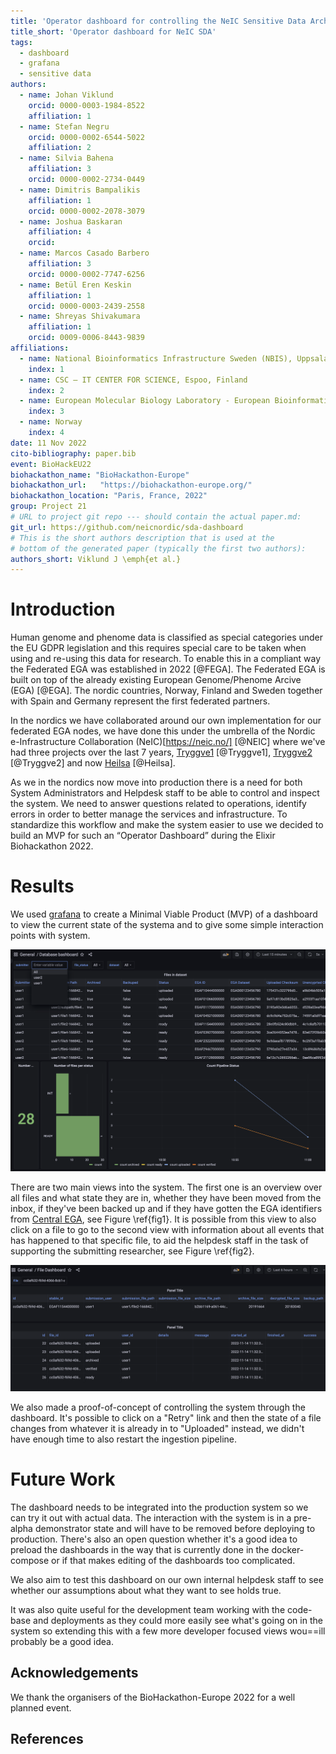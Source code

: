 ```yaml
---
title: 'Operator dashboard for controlling the NeIC Sensitive Data Archive'
title_short: 'Operator dashboard for NeIC SDA'
tags:
  - dashboard
  - grafana
  - sensitive data
authors:
  - name: Johan Viklund
    orcid: 0000-0003-1984-8522
    affiliation: 1
  - name: Stefan Negru
    orcid: 0000-0002-6544-5022
    affiliation: 2
  - name: Silvia Bahena
    affiliation: 3
    orcid: 0000-0002-2734-0449
  - name: Dimitris Bampalikis
    affiliation: 1
    orcid: 0000-0002-2078-3079
  - name: Joshua Baskaran
    affiliation: 4
    orcid: 
  - name: Marcos Casado Barbero
    affiliation: 3
    orcid: 0000-0002-7747-6256
  - name: Betül Eren Keskin
    affiliation: 1
    orcid: 0000-0003-2439-2558
  - name: Shreyas Shivakumara
    affiliation: 1
    orcid: 0009-0006-8443-9839
affiliations:
  - name: National Bioinformatics Infrastructure Sweden (NBIS), Uppsala University, SciLifeLab, ICM - Department of Cell and Molecular Biology, Uppsala, Sweden.
    index: 1
  - name: CSC – IT CENTER FOR SCIENCE, Espoo, Finland
    index: 2
  - name: European Molecular Biology Laboratory - European Bioinformatics Institute (EMBL-EBI), Hinxton CB10 1SD, UK.
    index: 3
  - name: Norway
    index: 4
date: 11 Nov 2022
cito-bibliography: paper.bib
event: BioHackEU22
biohackathon_name: "BioHackathon-Europe"
biohackathon_url:   "https://biohackathon-europe.org/"
biohackathon_location: "Paris, France, 2022"
group: Project 21
# URL to project git repo --- should contain the actual paper.md:
git_url: https://github.com/neicnordic/sda-dashboard
# This is the short authors description that is used at the
# bottom of the generated paper (typically the first two authors):
authors_short: Viklund J \emph{et al.}
---
```



<!--

The paper.md, bibtex and figure file can be found in this repo:

  https://github.com/journal-of-research-objects/Example-BioHackrXiv-Paper

To modify, please clone the repo. You can generate PDF of the paper by
pasting above link (or yours) in

  http://biohackrxiv.genenetwork.org/

-->

# Introduction

Human genome and phenome data is classified as special categories under the EU
GDPR legislation and this requires special care to be taken when using and
re-using this data for research. To enable this in a compliant way the
Federated EGA was established in 2022 [@FEGA]. The Federated EGA is
built on top of the already existing European Genome/Phenome Arcive (EGA)
[@EGA]. The nordic countries, Norway, Finland and Sweden together with Spain
and Germany represent the first federated partners.

In the nordics we have collaborated around our own implementation for our
federated EGA nodes, we have done this under the umbrella of the Nordic
e-Infrastructure Collaboration (NeIC)[https://neic.no/] [@NEIC] where we've had
three projects over the last 7 years, [Tryggve1](https://neic.no/tryggve1/)
[@Tryggve1], [Tryggve2](https://neic.no/tryggve2/) [@Tryggve2] and now
[Heilsa](https://neic.no/heilsa) [@Heilsa].

As we in the nordics now move into production there is a need for both System
Administrators and Helpdesk staff to be able to control and inspect the system.
We need to answer questions related to operations, identify errors in order to
better manage the services and infrastructure. To standardize this workflow and
make the system easier to use we decided to build an MVP for such an “Operator
Dashboard” during the Elixir Biohackathon 2022.

# Results

We used [grafana](https://grafana.com) to create a Minimal Viable Product (MVP)
of a dashboard to view the current state of the systema and to give some simple
interaction points with system.

![An overview of the state of the system. This can be filtered by submitters, file status and also assigned dataset. It shows the status of every file in the system and can also show some overall statistics of the system. \label{fig1}](./paper-overview.png)

There are two main views into the system. The first one is an overview over all
files and what state they are in, whether they have been moved from the inbox,
if they've been backed up and if they have gotten the EGA identifiers from
[Central EGA](https://ega-archive.org), see Figure \ref{fig1}. It is possible
from this view to also click on a file to go to the second view with
information about all events that has happened to that specific file, to aid
the helpdesk staff in the task of supporting the submitting researcher, see
Figure \ref{fig2}.

![Detailed event log for a file. The top panel shows the current state of a file while the bottom panel contains a log of every event the file has gone through. \label{fig2}](./paper-file-detail.png)

We also made a proof-of-concept of controlling the system through the
dashboard. It's possible to click on a "Retry" link and then the state of a
file changes from whatever it is already in to "Uploaded" instead, we didn't
have enough time to also restart the ingestion pipeline.

# Future Work

The dashboard needs to be integrated into the production system so we can try
it out with actual data. The interaction with the system is in a pre-alpha
demonstrator state and will have to be removed before deploying to production.
There's also an open question whether it's a good idea to preload the
dashboards in the way that is currently done in the docker-compose or if that
makes editing of the dashboards too complicated.

We also aim to test this dashboard on our own internal helpdesk staff to see
whether our assumptions about what they want to see holds true.

It was also quite useful for the development team working with the code-base
and deployments as they could more easily see what's going on in the system so
extending this with a few more developer focused views wou==ill probably be a
good idea.

## Acknowledgements

We thank the organisers of the BioHackathon-Europe 2022 for a well planned event.

## References
